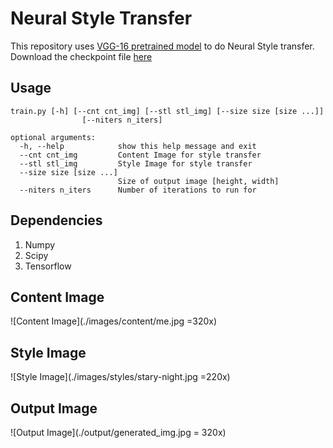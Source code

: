 # Neural Style Transfer
This repository uses [VGG-16 pretrained model](http://arxiv.org/abs/1409.1556.pdf) to do Neural Style transfer. Download the checkpoint file [here](http://download.tensorflow.org/models/vgg_16_2016_08_28.tar.gz)

## Usage
```
train.py [-h] [--cnt cnt_img] [--stl stl_img] [--size size [size ...]]
                [--niters n_iters]

optional arguments:
  -h, --help            show this help message and exit
  --cnt cnt_img         Content Image for style transfer
  --stl stl_img         Style Image for style transfer
  --size size [size ...]
                        Size of output image [height, width]
  --niters n_iters      Number of iterations to run for
```

## Dependencies
1. Numpy
2. Scipy
3. Tensorflow


## Content Image
![Content Image](./images/content/me.jpg =320x)

## Style Image
![Style Image](./images/styles/stary-night.jpg =220x)

## Output Image
![Output Image](./output/generated_img.jpg = 320x)